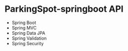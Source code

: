 # ParkingSpot-springboot API
- Spring Boot
- Spring MVC
- Spring Data JPA
- Spring Validation
- Spring Security

